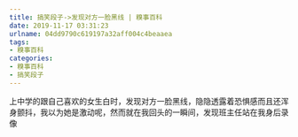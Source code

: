```yaml
---
title: 搞笑段子->发现对方一脸黑线 | 糗事百科
date: 2019-11-17 03:31:23
urlname: 04dd9790c619197a32aff004c4beaaea
tags: 
- 糗事百科
categories:
- 糗事百科
- 搞笑段子
---
```

上中学的跟自己喜欢的女生白时，发现对方一脸黑线，隐隐透露着恐惧感而且还浑身颤抖，我以为她是激动呢，然而就在我回头的一瞬间，发现班主任站在我身后录像


